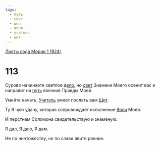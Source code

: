 ```yaml
---
tags:
  - путь
  - свет
  - дел
  - воля
  - учитель
  - щит
---
```


[Листы сада Мории 1 1924г](/agni/1924)

# 113
Сурово начинаете светлое [дело](/tag/#дел), но [свет](/tag/#свет) Знамени Моего осенит вас и направит на [путь](/tag/#путь) явления Правды Моей.   

Умейте начать, [Учитель](/tag/#учитель) умеет послать вам [Щит](/tag/#щит).   

Ту Я чую удачу, которая сопровождает исполнение [Воли](/tag/#воля) Моей.   

И перстнем Соломона свидетельствую и знаменую.   

Я дал, Я даю, Я дам.   

Не по ничтожеству, но по славе явите рвение.   

